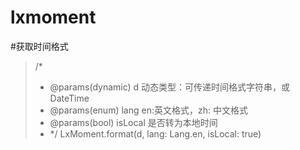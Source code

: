 # lxmoment

#获取时间格式 
>/*
>  * @params(dynamic) d 动态类型：可传递时间格式字符串，或 DateTime
>  * @params(enum) lang  en:英文格式，zh: 中文格式
>  * @params(bool) isLocal 是否转为本地时间
>  * */
    LxMoment.format(d, lang: Lang.en, isLocal: true)
